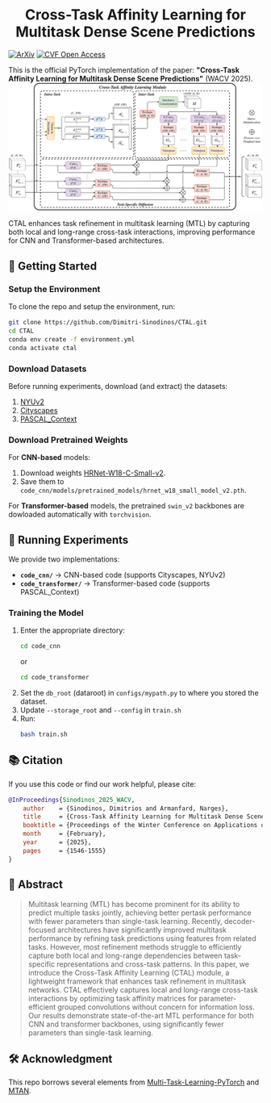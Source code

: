 <div align="center">
  <h1>Cross-Task Affinity Learning for Multitask Dense Scene Predictions</h1>
</div>

[![ArXiv](https://img.shields.io/badge/ArXiv-2401.11124-red)](http://arxiv.org/abs/2401.11124)
[![CVF Open Access](https://img.shields.io/badge/CVF-WACV_2025-blue)](https://openaccess.thecvf.com/content/WACV2025/papers/Sinodinos_Cross-Task_Affinity_Learning_for_Multitask_Dense_Scene_Predictions_WACV_2025_paper.pdf)

This is the official PyTorch implementation of the paper: **"Cross-Task Affinity Learning for Multitask Dense Scene Predictions"** (WACV 2025).   
![CTAL](CTAL.png)

CTAL enhances task refinement in multitask learning (MTL) by capturing both local and long-range cross-task interactions, improving performance for CNN and Transformer-based architectures.

## **🚀 Getting Started**
### **Setup the Environment**

To clone the repo and setup the environment, run:
```sh
git clone https://github.com/Dimitri-Sinodinos/CTAL.git
cd CTAL
conda env create -f environment.yml
conda activate ctal
```
### **Download Datasets**
Before running experiments, download (and extract) the datasets:
1. [NYUv2](https://www.dropbox.com/sh/86nssgwm6hm3vkb/AACrnUQ4GxpdrBbLjb6n-mWNa?dl=0)
2. [Cityscapes](https://www.dropbox.com/sh/gaw6vh6qusoyms6/AADwWi0Tp3E3M4B2xzeGlsEna?dl=0)
3. [PASCAL_Context](https://hkustconnect-my.sharepoint.com/:u:/g/personal/hyeae_connect_ust_hk/ER57KyZdEdxPtgMCai7ioV0BXCmAhYzwFftCwkTiMmuM7w?e=2Ex4ab)

### **Download Pretrained Weights**
For **CNN-based** models:
1. Download weights [HRNet-W18-C-Small-v2](https://github.com/HRNet/HRNet-Image-Classification).
2. Save them to ```code_cnn/models/pretrained_models/hrnet_w18_small_model_v2.pth```.

For **Transformer-based** models, the pretrained ```swin_v2``` backbones are dowloaded automatically with ```torchvision```.

## **🔧 Running Experiments**
We provide two implementations:
- **`code_cnn/`** → CNN-based code (supports Cityscapes, NYUv2) 
- **`code_transformer/`** → Transformer-based code (supports PASCAL_Context) 
### **Training the Model**
1. Enter the appropriate directory:
   ```sh
   cd code_cnn
   ``` 
   or
   ```sh
   cd code_transformer
   ```
2. Set the ```db_root``` (dataroot) in ```configs/mypath.py``` to where you stored the dataset.
3. Update `--storage_root` and `--config` in `train.sh`
4. Run:
   ```sh
   bash train.sh
   ```

## **📚 Citation**
If you use this code or find our work helpful, please cite:
```bibtex
@InProceedings{Sinodinos_2025_WACV,
    author    = {Sinodinos, Dimitrios and Armanfard, Narges},
    title     = {Cross-Task Affinity Learning for Multitask Dense Scene Predictions},
    booktitle = {Proceedings of the Winter Conference on Applications of Computer Vision (WACV)},
    month     = {February},
    year      = {2025},
    pages     = {1546-1555}
}
```

## **📖 Abstract**
> Multitask learning (MTL) has become prominent for its ability to predict multiple tasks jointly, achieving better pertask performance with fewer parameters than single-task learning. Recently, decoder-focused architectures have significantly improved multitask performance by refining task predictions using features from related tasks. However, most refinement methods struggle to efficiently capture both local and long-range dependencies between task-specific representations and cross-task patterns. In this paper, we introduce the Cross-Task Affinity Learning (CTAL) module, a lightweight framework that enhances task refinement in multitask networks. CTAL effectively captures local and long-range cross-task interactions by optimizing task affinity matrices for parameter-efficient grouped convolutions without concern for information loss. Our results demonstrate state-of-the-art MTL performance for both CNN and transformer backbones, using significantly fewer parameters than single-task learning.

## **🛠️ Acknowledgment**
This repo borrows several elements from [Multi-Task-Learning-PyTorch](https://github.com/SimonVandenhende/Multi-Task-Learning-PyTorch) and [MTAN](https://github.com/lorenmt/mtan).
